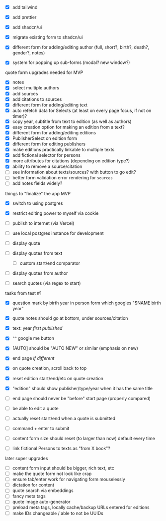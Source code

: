- [x] add tailwind
- [x] add prettier
- [x] add shadcn/ui
- [x] migrate existing form to shadcn/ui

- [x] different form for adding/editing author (full, short?, birth?, death?, gender?, notes)
- [x] system for popping up sub-forms (modal? new window?)

quote form upgrades needed for MVP

- [x] notes
- [x] select multiple authors
- [x] add sources
- [x] add citations to sources
- [x] different form for adding/editing text
- [x] auto refetch data for Selects (at least on every page focus, if not on timer)?
- [x] copy year, subtitle from text to edition (as well as authors)
- [x] easy creation option for making an edition from a text?
- [x] different form for adding/editing editions
- [x] PublisherSelect on edition form
- [x] different form for editing publishers
- [x] make editions practically linkable to multiple texts
- [x] add fictional selector for persons
- [x] more attributes for citations (depending on edition type?)
- [x] ability to remove a source/citation
- [ ] see information about texts/sources? with button to go edit?
- [ ] better form validation error rendering for `sources`
- [ ] add notes fields widely?

things to "finalize" the app MVP

- [x] switch to using postgres
- [x] restrict editing power to myself via cookie
- [ ] publish to internet (via Vercel)
- [ ] use local postgres instance for development

- [ ] display quote
- [ ] display quotes from text
  - [ ] custom start/end comparator
- [ ] display quotes from author
- [ ] search quotes (via regex to start)

tasks from test #1

- [x] question mark by birth year in person form which googles "$NAME birth year"
- [x] quote notes should go at bottom, under sources/citation
- [x] text: year _first published_
- [x] ^^ google me button
- [x] [AUTO] should be "AUTO NEW" or similar (emphasis on new)
- [x] end page _if different_
- [x] on quote creation, scroll back to top
- [x] reset edition start/end/etc on quote creation
- [x] "edition" should show publisher/type/year when it has the same title
- [ ] end page should never be "before" start page (properly compared)
- [ ] be able to edit a quote

- [ ] actually reset start/end when a quote is submitted
- [ ] command + enter to submit
- [ ] content form size should reset (to larger than now) default every time
- [ ] link fictional Persons to texts as "from X book"?

later super upgrades

- [ ] content form input should be bigger, rich text, etc
- [ ] make the quote form not look like crap
- [ ] ensure tab/enter work for navigating form mouselessly
- [ ] dictation for content
- [ ] quote search via embeddings
- [ ] fancy meta tags
- [ ] quote image auto-generator
- [ ] preload meta tags, locally cache/backup URLs entered for editions
- [ ] make IDs changeable / able to not be UUIDs
